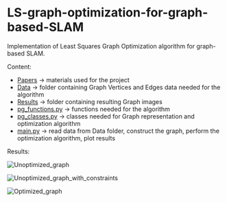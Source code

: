 # LS-graph-optimization-for-graph-based-SLAM
Implementation of Least Squares Graph Optimization algorithm for graph-based SLAM.

Content:
* [Papers](Papers) -> materials used for the project
* [Data](Data) -> folder containing Graph Vertices and Edges data needed for the algorithm
* [Results](Results) -> folder containing resulting Graph images
* [pg_functions.py](pg_functions.py) -> functions needed for the algorithm   
* [pg_classes.py](pg_classes.py) -> classes needed for Graph representation and optimization algorithm  
* [main.py](main.py) -> read data from Data folder, construct the graph, perform the optimization algorithm, plot results 
    
Results:

![Unoptimized_graph](https://user-images.githubusercontent.com/72970001/104933792-a1925900-59a9-11eb-9b82-62cf265e78f6.png)

![Unoptimized_graph_with_constraints](https://user-images.githubusercontent.com/72970001/104933881-bcfd6400-59a9-11eb-9db4-1241a8189cb4.png)

![Optimized_graph](https://user-images.githubusercontent.com/72970001/104933887-bff85480-59a9-11eb-8726-ac98495f530b.png)



